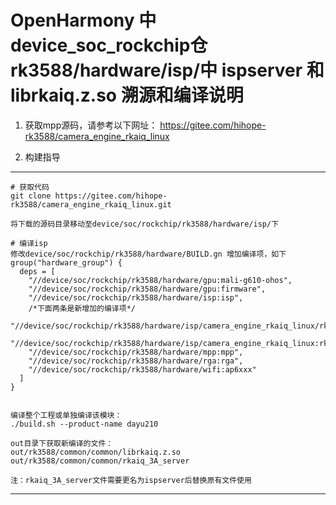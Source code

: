OpenHarmony 中device_soc_rockchip仓rk3588/hardware/isp/中 ispserver 和 librkaiq.z.so 溯源和编译说明
====================================================

1. 获取mpp源码，请参考以下网址：
https://gitee.com/hihope-rk3588/camera_engine_rkaiq_linux

2. 构建指导
------------------

```
# 获取代码
git clone https://gitee.com/hihope-rk3588/camera_engine_rkaiq_linux.git

将下载的源码目录移动至device/soc/rockchip/rk3588/hardware/isp/下

# 编译isp
修改device/soc/rockchip/rk3588/hardware/BUILD.gn 增加编译项，如下
group("hardware_group") {
  deps = [
    "//device/soc/rockchip/rk3588/hardware/gpu:mali-g610-ohos",
    "//device/soc/rockchip/rk3588/hardware/gpu:firmware",
    "//device/soc/rockchip/rk3588/hardware/isp:isp",
    /*下面两条是新增加的编译项*/
    "//device/soc/rockchip/rk3588/hardware/isp/camera_engine_rkaiq_linux/rkaiq_3A_server:rkaiq_3A_server",
    "//device/soc/rockchip/rk3588/hardware/isp/camera_engine_rkaiq_linux:rkaiq",
    "//device/soc/rockchip/rk3588/hardware/mpp:mpp",
    "//device/soc/rockchip/rk3588/hardware/rga:rga",
    "//device/soc/rockchip/rk3588/hardware/wifi:ap6xxx"
  ]
}


编译整个工程或单独编译该模块：
./build.sh --product-name dayu210

out目录下获取新编译的文件：
out/rk3588/common/common/librkaiq.z.so
out/rk3588/common/common/rkaiq_3A_server

注：rkaiq_3A_server文件需要更名为ispserver后替换原有文件使用
```



----------------


